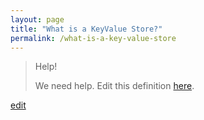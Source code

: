 ```yaml
---
layout: page
title: "What is a KeyValue Store?"
permalink: /what-is-a-key-value-store
---
```


> Help! 
> 
> We need help. Edit this definition <a href="https://github.com/and-digital/tech-definitions/blog/master/definitions/data/key-value-store.md">here</a>.

<p class="edit-term"><a href="https://github.com/and-digital/tech-definitions/blog/master/definitions/data/key-value-store.md">edit</a></p>
